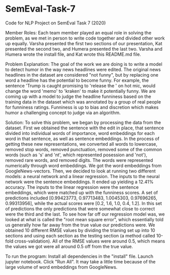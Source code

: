 # SemEval-Task-7
Code for NLP Project on SemEval Task 7 (2020)

Member Roles: Each team member played an equal role in solving the problem, as we met in person to write code together and divided other work up equally. Varsha presented the first two sections of our presentation, Kat presented the second two, and Humera presented the last two. Varsha and Humera wrote the install file, and Kat wrote this README.md file.

Problem Explanation: The goal of the work we are doing is to write a model to detect humor in the way news headlines were edited. The original news headlines in the dataset are considered "not funny", but by replacing one word a headline has the potential to become funny. For example, the sentence 'Trump is caught promising to 'release the <memo/>' on hot mic, would change the word 'memo' to 'kraken' to make it potentially funny. We are coming up with a model to judge the headline funniness based on the training data in the dataset which was annotated by a group of real people for funniness ratings. Funniness is up to bias and discretion which makes humor a challenging concept to judge via an algorithm. 

Solution: To solve this problem, we began by processing the data from the dataset. First we obtained the sentence with the edit in place, that sentence divided into individual words of importance, word embeddings for each word in that sentence, as well as sentence embeddings. In the process of getting these new representations, we converted all words to lowercase, removed stop words, removed punctuation, removed some of the common words (such as 's' and 'nt', which represented posession and 'not'), removed rare words, and removed digits. The words were represented numerically through word embeddings. We got the word embeddings from GoogleNews-vectors. Then, we decided to look at running two different models: a neural network and a linear regression. The inputs to the neural network were the sentence embeddings. It ended up yielding a 12.41% accuracy. The inputs to the linear regression were the sentence embeddings, which were matched up with the funniness scores. A set of predictions included [0.99423773, 0.97713483, 1.0045303, 0.97696265, 0.99313956], while the actual scores were [0.2, 1.6, 1.0, 0.4, 1.2]. In this set of predictions the only predictions that were somewhat close to correct were the third and the last. To see how far off our regression model was, we looked at what is called the "root mean square error", which essentially told us generally how far away from the true value our predictions were. We obtained 10 different RMSE values by dividing the trianing set up into 10 sections and using each section as the testing section (a method called 10-fold cross-validation). All of the RMSE values were around 0.5, which means the values we got were all around 0.5 off from the true value. 

To run the program: Install all dependencies in the "install" file. Launch jupyter notebook. Click "Run All". It may take a little time because of the large volume of word embeddings from GoogleNews.
